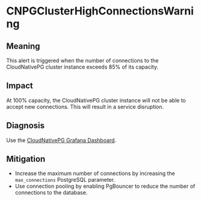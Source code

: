 CNPGClusterHighConnectionsWarning
=================================

Meaning
-------

This alert is triggered when the number of connections to the CloudNativePG cluster instance exceeds 85% of its capacity.

Impact
------

At 100% capacity, the CloudNativePG cluster instance will not be able to accept new connections. This will result in a service
disruption.

Diagnosis
---------

Use the [CloudNativePG Grafana Dashboard](https://grafana.com/grafana/dashboards/20417-cloudnativepg/).

Mitigation
----------

* Increase the maximum number of connections by increasing the `max_connections` PostgreSQL parameter.
* Use connection pooling by enabling PgBouncer to reduce the number of connections to the database.
